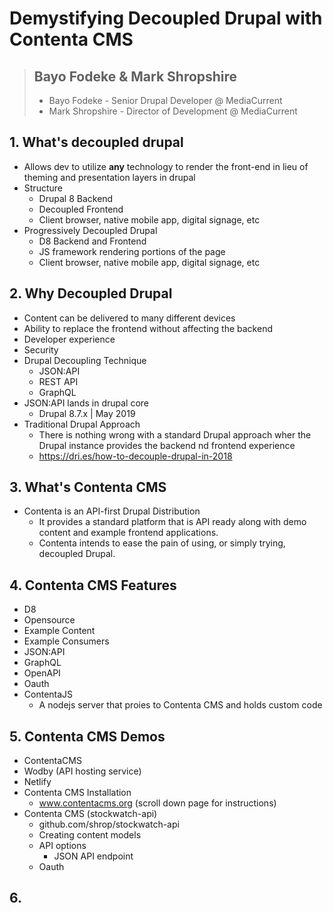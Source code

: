 # Demystifying Decoupled Drupal with Contenta CMS

> ## Bayo Fodeke & Mark Shropshire
>
> - Bayo Fodeke - Senior Drupal Developer @ MediaCurrent
> - Mark Shropshire - Director of Development @ MediaCurrent

## 1. What's decoupled drupal

- Allows dev to utilize **any** technology to render the front-end in lieu of theming and presentation layers in drupal
- Structure
  - Drupal 8 Backend
  - Decoupled Frontend
  - Client browser, native mobile app, digital signage, etc
- Progressively Decoupled Drupal
  - D8 Backend and Frontend
  - JS framework rendering portions of the page
  - Client browser, native mobile app, digital signage, etc

## 2. Why Decoupled Drupal

- Content can be delivered to many different devices
- Ability to replace the frontend without affecting the backend
- Developer experience
- Security
- Drupal Decoupling Technique
  - JSON:API
  - REST API
  - GraphQL
- JSON:API lands in drupal core
  - Drupal 8.7.x | May 2019
- Traditional Drupal Approach
  - There is nothing wrong with a standard Drupal approach wher the Drupal instance provides the backend nd frontend experience
  - https://dri.es/how-to-decouple-drupal-in-2018

## 3. What's Contenta CMS

- Contenta is an API-first Drupal Distribution
  - It provides a standard platform that is API ready along with demo content and example frontend applications.
  - Contenta intends to ease the pain of using, or simply trying, decoupled Drupal.

## 4. Contenta CMS Features

- D8
- Opensource
- Example Content
- Example Consumers
- JSON:API
- GraphQL
- OpenAPI
- Oauth
- ContentaJS
  - A nodejs server that proies to Contenta CMS and holds custom code

## 5. Contenta CMS Demos

- ContentaCMS
- Wodby (API hosting service)
- Netlify
- Contenta CMS Installation
  - www.contentacms.org (scroll down page for instructions)
- Contenta CMS (stockwatch-api)
  - github.com/shrop/stockwatch-api
  - Creating content models
  - API options
    - JSON API endpoint
  - Oauth

## 6.
